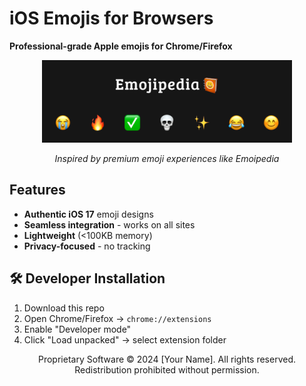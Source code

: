 #  iOS Emojis for Browsers  

**Professional-grade Apple emojis for Chrome/Firefox**  

<div align="center">
  <img src="image.png" width="400" alt="Emoipedia reference">
  
  *Inspired by premium emoji experiences like Emoipedia*  
</div>

##  Features
- **Authentic iOS 17** emoji designs
- **Seamless integration** - works on all sites
- **Lightweight** (<100KB memory)
- **Privacy-focused** - no tracking

## 🛠 Developer Installation

1. Download this repo
2. Open Chrome/Firefox → `chrome://extensions`
3. Enable "Developer mode" 
4. Click "Load unpacked" → select extension folder

<div align="center">
Proprietary Software
© 2024 [Your Name]. All rights reserved.
Redistribution prohibited without permission.

</div>
